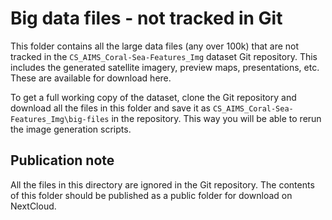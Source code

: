 # Big data files - not tracked in Git
This folder contains all the large data files (any over 100k) that are not tracked in the 
`CS_AIMS_Coral-Sea-Features_Img` dataset Git repository. This includes the generated
satellite imagery, preview maps, presentations, etc. These are available for download here.

To get a full working copy of the dataset, clone the Git repository and download all the files
in this folder and save it as `CS_AIMS_Coral-Sea-Features_Img\big-files` in the repository.
This way you will be able to rerun the image generation scripts.

## Publication note
All the files in this directory are ignored in the Git repository. The contents of this folder
should be published as a public folder for download on NextCloud.